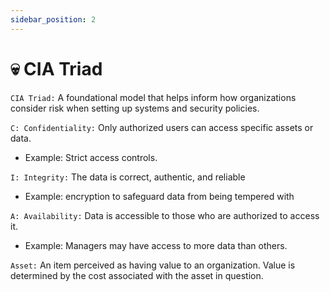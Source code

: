 ```yaml
---
sidebar_position: 2
---
```


# 💀 CIA Triad


`CIA Triad:` A foundational model that helps inform how organizations consider risk when setting up systems and security policies.

`C: Confidentiality:` Only authorized users can access specific assets or data.
 * Example: Strict access controls.
 
`I: Integrity:` The data is correct, authentic, and reliable
* Example: encryption to safeguard data from being tempered with

`A: Availability:` Data is accessible to those who are authorized to access it.
* Example: Managers may have access to more data than others.

`Asset:` An item perceived as having value to an organization. Value is determined by the cost associated with the asset in question.


